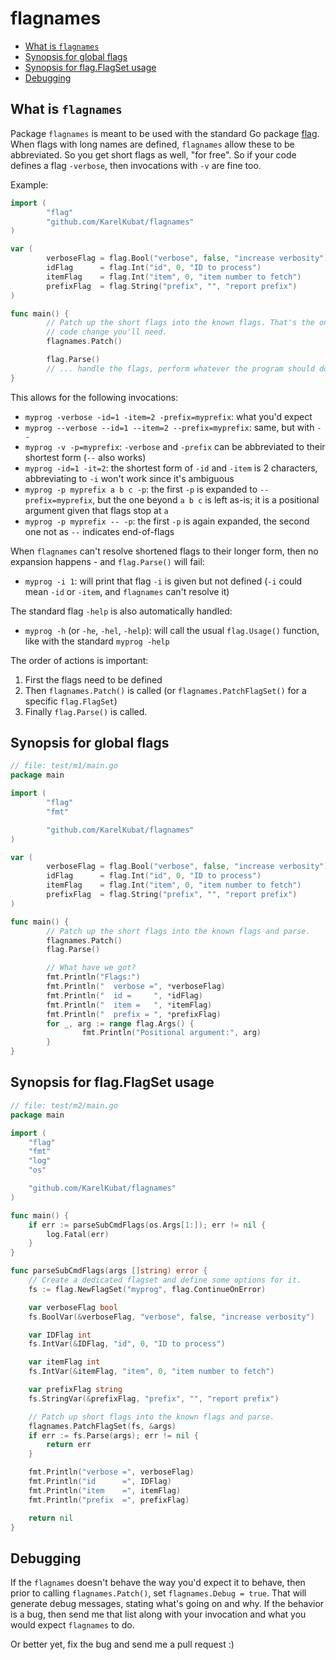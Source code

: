 # flagnames

<!-- toc -->
- [What is <code>flagnames</code>](#what-is-flagnames)
- [Synopsis for global flags](#synopsis-for-global-flags)
- [Synopsis for flag.FlagSet usage](#synopsis-for-flagflagset-usage)
- [Debugging](#debugging)
<!-- /toc -->

## What is `flagnames`

Package `flagnames` is meant to be used with the standard Go package [flag](https://pkg.go.dev/flag). When flags with long names are defined, `flagnames` allow these to be abbreviated. So you get short flags as well, "for free". So if your code defines a flag `-verbose`, then invocations with `-v` are fine too.

Example:

```go
import (
        "flag"
        "github.com/KarelKubat/flagnames"
)

var (
        verboseFlag = flag.Bool("verbose", false, "increase verbosity")
        idFlag      = flag.Int("id", 0, "ID to process")
        itemFlag    = flag.Int("item", 0, "item number to fetch")
        prefixFlag  = flag.String("prefix", "", "report prefix")
)

func main() {
        // Patch up the short flags into the known flags. That's the only
        // code change you'll need.
        flagnames.Patch()

        flag.Parse()
        // ... handle the flags, perform whatever the program should do
}
```

This allows for the following invocations:

- `myprog -verbose -id=1 -item=2 -prefix=myprefix`: what you'd expect
- `myprog --verbose --id=1 --item=2 --prefix=myprefix`: same, but with `--`
- `myprog -v -p=myprefix`: `-verbose` and `-prefix` can be abbreviated to their shortest form (`--` also works)
- `myprog -id=1 -it=2`: the shortest form of `-id` and `-item` is 2 characters, abbreviating to `-i` won't work since it's ambiguous
- `myprog -p myprefix a b c -p`: the first `-p` is expanded to `--prefix=myprefix`, but the one beyond `a b c` is left as-is; it is a positional argument given that flags stop at `a`
- `myprog -p myprefix -- -p`: the first `-p` is again expanded, the second one not as `--` indicates end-of-flags

When `flagnames` can't resolve shortened flags to their longer form, then no expansion happens - and `flag.Parse()` will fail:

- `myprog -i 1`: will print that flag `-i` is given but not defined (`-i` could mean `-id` or `-item`, and `flagnames` can't resolve it)

The standard flag `-help` is also automatically handled:

- `myprog -h` (or `-he`, `-hel`, `-help`): will call the usual `flag.Usage()` function, like with the standard `myprog -help`

The order of actions is important:
1. First the flags need to be defined
1. Then `flagnames.Patch()` is called (or `flagnames.PatchFlagSet()` for a specific `flag.FlagSet`)
1. Finally `flag.Parse()` is called.

## Synopsis for global flags

```go
// file: test/m1/main.go
package main

import (
        "flag"
        "fmt"

        "github.com/KarelKubat/flagnames"
)

var (
        verboseFlag = flag.Bool("verbose", false, "increase verbosity")
        idFlag      = flag.Int("id", 0, "ID to process")
        itemFlag    = flag.Int("item", 0, "item number to fetch")
        prefixFlag  = flag.String("prefix", "", "report prefix")
)

func main() {
        // Patch up the short flags into the known flags and parse.
        flagnames.Patch()
        flag.Parse()

        // What have we got?
        fmt.Println("Flags:")
        fmt.Println("  verbose =", *verboseFlag)
        fmt.Println("  id =     ", *idFlag)
        fmt.Println("  item =   ", *itemFlag)
        fmt.Println("  prefix = ", *prefixFlag)
        for _, arg := range flag.Args() {
                fmt.Println("Positional argument:", arg)
        }
}
```

## Synopsis for flag.FlagSet usage

```go
// file: test/m2/main.go
package main

import (
	"flag"
	"fmt"
	"log"
	"os"

	"github.com/KarelKubat/flagnames"
)

func main() {
	if err := parseSubCmdFlags(os.Args[1:]); err != nil {
		log.Fatal(err)
	}
}

func parseSubCmdFlags(args []string) error {
	// Create a dedicated flagset and define some options for it.
	fs := flag.NewFlagSet("myprog", flag.ContinueOnError)

	var verboseFlag bool
	fs.BoolVar(&verboseFlag, "verbose", false, "increase verbosity")

	var IDFlag int
	fs.IntVar(&IDFlag, "id", 0, "ID to process")

	var itemFlag int
	fs.IntVar(&itemFlag, "item", 0, "item number to fetch")

	var prefixFlag string
	fs.StringVar(&prefixFlag, "prefix", "", "report prefix")

	// Patch up short flags into the known flags and parse.
	flagnames.PatchFlagSet(fs, &args)
	if err := fs.Parse(args); err != nil {
		return err
	}

	fmt.Println("verbose =", verboseFlag)
	fmt.Println("id      =", IDFlag)
	fmt.Println("item    =", itemFlag)
	fmt.Println("prefix  =", prefixFlag)

	return nil
}

```

## Debugging

If the `flagnames` doesn't behave the way you'd expect it to behave, then prior to calling `flagnames.Patch()`, set `flagnames.Debug = true`. That will generate debug messages, stating what's going on and why. If the behavior is a bug, then send me that list along with your invocation and what you would expect `flagnames` to do.

Or better yet, fix the bug and send me a pull request :)

